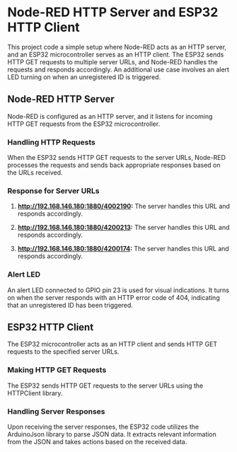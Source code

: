 # Node-RED HTTP Server and ESP32 HTTP Client

This project code a simple setup where Node-RED acts as an HTTP server, and an ESP32 microcontroller serves as an HTTP client. The ESP32 sends HTTP GET requests to multiple server URLs, and Node-RED handles the requests and responds accordingly. An additional use case involves an alert LED turning on when an unregistered ID is triggered.

## Node-RED HTTP Server

Node-RED is configured as an HTTP server, and it listens for incoming HTTP GET requests from the ESP32 microcontroller.

### Handling HTTP Requests

When the ESP32 sends HTTP GET requests to the server URLs, Node-RED processes the requests and sends back appropriate responses based on the URLs received.

### Response for Server URLs

1. **http://192.168.146.180:1880/4002190:** The server handles this URL and responds accordingly.

2. **http://192.168.146.180:1880/4200213:** The server handles this URL and responds accordingly.

3. **http://192.168.146.180:1880/4200174:** The server handles this URL and responds accordingly.

### Alert LED 

An alert LED connected to GPIO pin 23 is used for visual indications. It turns on when the server responds with an HTTP error code of 404, indicating that an unregistered ID has been triggered.

## ESP32 HTTP Client

The ESP32 microcontroller acts as an HTTP client and sends HTTP GET requests to the specified server URLs.

### Making HTTP GET Requests

The ESP32 sends HTTP GET requests to the server URLs using the HTTPClient library.

### Handling Server Responses

Upon receiving the server responses, the ESP32 code utilizes the ArduinoJson library to parse JSON data. It extracts relevant information from the JSON and takes actions based on the received data.


